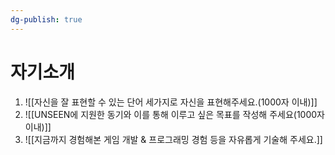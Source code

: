 ```yaml
---
dg-publish: true
---
```


# 자기소개
1. ![[자신을 잘 표현할 수 있는 단어 세가지로 자신을 표현해주세요.(1000자 이내)]]
2. ![[UNSEEN에 지원한 동기와 이를 통해 이루고 싶은 목표를 작성해 주세요(1000자 이내)]]
3. ![[지금까지 경험해본 게임 개발 & 프로그래밍 경험 등을 자유롭게 기술해 주세요.]]
